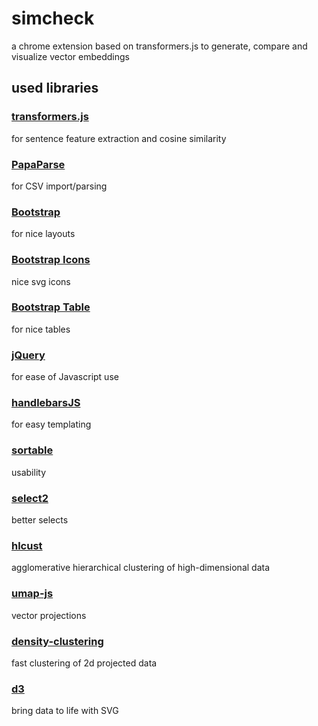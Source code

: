 # simcheck
a chrome extension based on transformers.js to generate, compare and visualize vector embeddings

## used libraries

### [transformers.js](https://github.com/xenova/transformers.js)
for sentence feature extraction and cosine similarity

### [PapaParse](https://github.com/mholt/PapaParse)
for CSV import/parsing

### [Bootstrap](https://github.com/twbs/bootstrap)
for nice layouts

### [Bootstrap Icons](https://github.com/twbs/icons)
nice svg icons

### [Bootstrap Table](https://github.com/wenzhixin/bootstrap-table)
for nice tables

### [jQuery](https://github.com/jquery/jquery)
for ease of Javascript use

### [handlebarsJS](https://handlebarsjs.com/)
for easy templating

### [sortable](https://sortablejs.github.io/Sortable/)
usability

### [select2](https://github.com/select2/select2)
better selects

### [hlcust](https://github.com/greenelab/hclust)
agglomerative hierarchical clustering of high-dimensional data

### [umap-js](https://github.com/PAIR-code/umap-js)
vector projections

### [density-clustering](https://github.com/uhho/density-clustering)
fast clustering of 2d projected data

### [d3](https://github.com/d3/d3)
bring data to life with SVG
